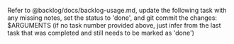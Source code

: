 Refer to @backlog/docs/backlog-usage.md, update the following task with any missing notes, set the status to 'done', and git commit the changes: $ARGUMENTS
(if no task number provided above, just infer from the last task that was completed and still needs to be marked as 'done')
